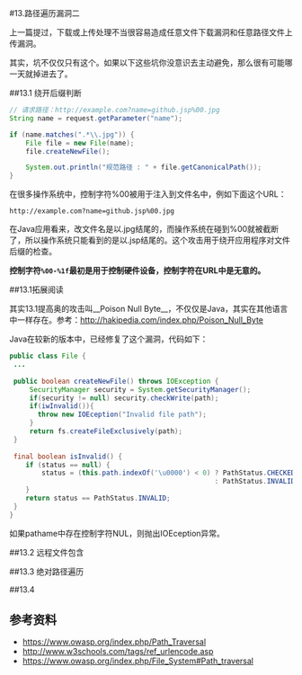 #13.路径遍历漏洞二
  
  上一篇提过，下载或上传处理不当很容易造成任意文件下载漏洞和任意路径文件上传漏洞。
  
  其实，坑不仅仅只有这个。如果以下这些坑你没意识去主动避免，那么很有可能哪一天就掉进去了。

##13.1 绕开后缀判断

```java
// 请求路径：http://example.com?name=github.jsp%00.jpg
String name = request.getParameter("name");

if (name.matches(".*\\.jpg")) {
	File file = new File(name);
	file.createNewFile();

	System.out.println("规范路径 : " + file.getCanonicalPath());
}
```

在很多操作系统中，控制字符%00被用于注入到文件名中，例如下面这个URL：
```
http://example.com?name=github.jsp%00.jpg
```
在Java应用看来，改文件名是以.jpg结尾的，而操作系统在碰到%00就被截断了，所以操作系统只能看到的是以.jsp结尾的。这个攻击用于绕开应用程序对文件后缀的检查。 

__控制字符`%00-%1f`最初是用于控制硬件设备，控制字符在URL中是无意的。__

##13.1拓展阅读

其实13.1提高奥的攻击叫__Poison Null Byte__，不仅仅是Java，其实在其他语言中一样存在。参考：http://hakipedia.com/index.php/Poison_Null_Byte

Java在较新的版本中，已经修复了这个漏洞，代码如下：

```java
public class File {
 ...
 
 public boolean createNewFile() throws IOException {
 	 SecurityManager security = System.getSecurityManager();
 	 if(security != null) security.checkWrite(path);
 	 if(iwInvalid()){
 	   throw new IOEception("Invalid file path");
 	 }
 	 return fs.createFileExclusively(path);
 }
 
 final boolean isInvalid() {
    if (status == null) {
        status = (this.path.indexOf('\u0000') < 0) ? PathStatus.CHECKED
                                                   : PathStatus.INVALID;
    }
    return status == PathStatus.INVALID;
 }
}
```

如果pathame中存在控制字符NUL，则抛出IOEception异常。

##13.2 远程文件包含

##13.3 绝对路径遍历

##13.4 



## 参考资料
 * https://www.owasp.org/index.php/Path_Traversal
 * http://www.w3schools.com/tags/ref_urlencode.asp
 * https://www.owasp.org/index.php/File_System#Path_traversal
